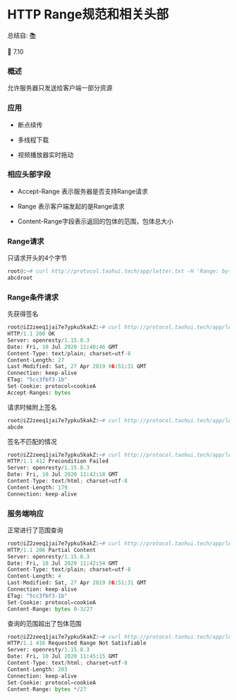 # HTTP Range规范和相关头部

总结自: [:books:](https://time.geekbang.org/course/detail/100026801-98398)

:date: 7.10

### 概述

允许服务器只发送给客户端一部分资源

### 应用

+ 断点续传

+ 多线程下载

+ 视频播放器实时拖动

### 相应头部字段

+ Accept-Range 表示服务器是否支持Range请求

+ Range 表示客户端发起的是Range请求

+ Content-Range字段表示返回的包体的范围，包体总大小

### Range请求

只请求开头的4个字节
```python
root@:~# curl http://protocol.taohui.tech/app/letter.txt -H 'Range: bytes=0-3'
abcdroot
```

### Range条件请求

先获得签名
```python
root@iZ2zeeq1jai7e7ypku5kakZ:~# curl http://protocol.taohui.tech/app/letter.txt -I
HTTP/1.1 200 OK
Server: openresty/1.15.8.3
Date: Fri, 10 Jul 2020 11:40:46 GMT
Content-Type: text/plain; charset=utf-8
Content-Length: 27
Last-Modified: Sat, 27 Apr 2019 06:51:31 GMT
Connection: keep-alive
ETag: "5cc3fbf3-1b"
Set-Cookie: protocol=cookieA
Accept-Ranges: bytes
```

请求时候附上签名
```python
root@iZ2zeeq1jai7e7ypku5kakZ:~# curl http://protocol.taohui.tech/app/letter.txt -H 'Range: bytes=0-4' -H 'If-Match: "5cc3fbf3-1b"'
abcde
```

签名不匹配的情况
```python
root@iZ2zeeq1jai7e7ypku5kakZ:~# curl http://protocol.taohui.tech/app/letter.txt -H 'Range: bytes=0-4' -H 'If-Match: "5cc3fbf3-2b"' -I
HTTP/1.1 412 Precondition Failed
Server: openresty/1.15.8.3
Date: Fri, 10 Jul 2020 11:42:18 GMT
Content-Type: text/html; charset=utf-8
Content-Length: 179
Connection: keep-alive
```

### 服务端响应

正常进行了范围查询

```python
root@iZ2zeeq1jai7e7ypku5kakZ:~# curl http://protocol.taohui.tech/app/letter.txt -H 'Range: bytes=0-3' -I
HTTP/1.1 206 Partial Content
Server: openresty/1.15.8.3
Date: Fri, 10 Jul 2020 11:42:54 GMT
Content-Type: text/plain; charset=utf-8
Content-Length: 4
Last-Modified: Sat, 27 Apr 2019 06:51:31 GMT
Connection: keep-alive
ETag: "5cc3fbf3-1b"
Set-Cookie: protocol=cookieA
Content-Range: bytes 0-3/27
```

查询的范围超出了包体范围

```python
root@iZ2zeeq1jai7e7ypku5kakZ:~# curl http://protocol.taohui.tech/app/letter.txt -H 'Range: bytes=30-40' -I
HTTP/1.1 416 Requested Range Not Satisfiable
Server: openresty/1.15.8.3
Date: Fri, 10 Jul 2020 11:45:15 GMT
Content-Type: text/html; charset=utf-8
Content-Length: 203
Connection: keep-alive
Set-Cookie: protocol=cookieA
Content-Range: bytes */27
```


